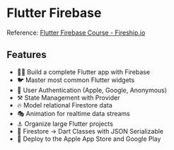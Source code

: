 # Flutter Firebase

Reference: [Flutter Firebase Course - Fireship.io](https://fireship.io/courses/flutter-firebase/)

## Features

- 👨‍🎤 Build a complete Flutter app with Firebase
- 🐦 Master most common Flutter widgets
- 🔏 User Authentication (Apple, Google, Anonymous)
- ⚒️ State Management with Provider
- 🔥 Model relational Firestore data
- 🎭 Animation for realtime data streams
- ⚓ Organize large Flutter projects
- 🤖 Firestore -> Dart Classes with JSON Serializable
- 🚀 Deploy to the Apple App Store and Google Play
